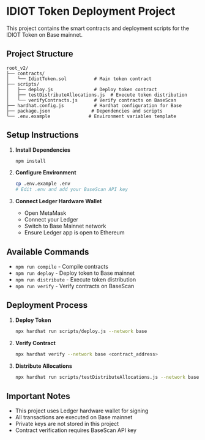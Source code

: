 # IDIOT Token Deployment Project

This project contains the smart contracts and deployment scripts for the IDIOT Token on Base mainnet.

## Project Structure

```
root_v2/
├── contracts/
│   └── IdiotToken.sol          # Main token contract
├── scripts/
│   ├── deploy.js               # Deploy token contract
│   ├── testDistributeAllocations.js  # Execute token distribution
│   └── verifyContracts.js      # Verify contracts on BaseScan
├── hardhat.config.js           # Hardhat configuration for Base
├── package.json               # Dependencies and scripts
└── .env.example              # Environment variables template
```

## Setup Instructions

1. **Install Dependencies**
   ```bash
   npm install
   ```

2. **Configure Environment**
   ```bash
   cp .env.example .env
   # Edit .env and add your BaseScan API key
   ```

3. **Connect Ledger Hardware Wallet**
   - Open MetaMask
   - Connect your Ledger
   - Switch to Base Mainnet network
   - Ensure Ledger app is open to Ethereum

## Available Commands

- `npm run compile` - Compile contracts
- `npm run deploy` - Deploy token to Base mainnet
- `npm run distribute` - Execute token distribution
- `npm run verify` - Verify contracts on BaseScan

## Deployment Process

1. **Deploy Token**
   ```bash
   npx hardhat run scripts/deploy.js --network base
   ```

2. **Verify Contract**
   ```bash
   npx hardhat verify --network base <contract_address>
   ```

3. **Distribute Allocations**
   ```bash
   npx hardhat run scripts/testDistributeAllocations.js --network base
   ```

## Important Notes

- This project uses Ledger hardware wallet for signing
- All transactions are executed on Base mainnet
- Private keys are not stored in this project
- Contract verification requires BaseScan API key
